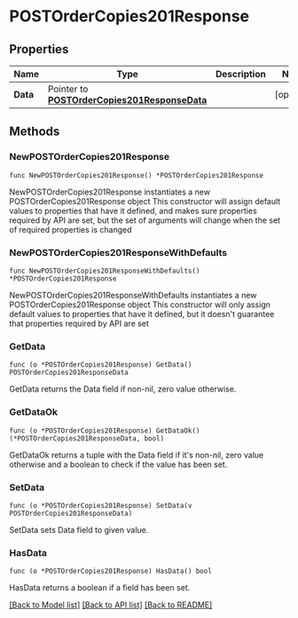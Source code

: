 # POSTOrderCopies201Response

## Properties

Name | Type | Description | Notes
------------ | ------------- | ------------- | -------------
**Data** | Pointer to [**POSTOrderCopies201ResponseData**](POSTOrderCopies201ResponseData.md) |  | [optional] 

## Methods

### NewPOSTOrderCopies201Response

`func NewPOSTOrderCopies201Response() *POSTOrderCopies201Response`

NewPOSTOrderCopies201Response instantiates a new POSTOrderCopies201Response object
This constructor will assign default values to properties that have it defined,
and makes sure properties required by API are set, but the set of arguments
will change when the set of required properties is changed

### NewPOSTOrderCopies201ResponseWithDefaults

`func NewPOSTOrderCopies201ResponseWithDefaults() *POSTOrderCopies201Response`

NewPOSTOrderCopies201ResponseWithDefaults instantiates a new POSTOrderCopies201Response object
This constructor will only assign default values to properties that have it defined,
but it doesn't guarantee that properties required by API are set

### GetData

`func (o *POSTOrderCopies201Response) GetData() POSTOrderCopies201ResponseData`

GetData returns the Data field if non-nil, zero value otherwise.

### GetDataOk

`func (o *POSTOrderCopies201Response) GetDataOk() (*POSTOrderCopies201ResponseData, bool)`

GetDataOk returns a tuple with the Data field if it's non-nil, zero value otherwise
and a boolean to check if the value has been set.

### SetData

`func (o *POSTOrderCopies201Response) SetData(v POSTOrderCopies201ResponseData)`

SetData sets Data field to given value.

### HasData

`func (o *POSTOrderCopies201Response) HasData() bool`

HasData returns a boolean if a field has been set.


[[Back to Model list]](../README.md#documentation-for-models) [[Back to API list]](../README.md#documentation-for-api-endpoints) [[Back to README]](../README.md)


